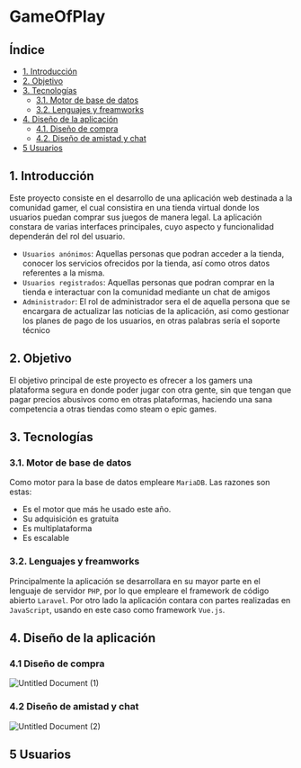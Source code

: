 # GameOfPlay
## Índice
- [1. Introducción](#introduccion) 
- [2. Objetivo](#objetivo) 
- [3. Tecnologías](#tecnologías)
  - [3.1. Motor de base de datos](#base_datos)
  - [3.2. Lenguajes y freamworks](#lenguajes)
- [4. Diseño de la aplicación](#diseño)
  - [4.1. Diseño de compra](#dc)
  - [4.2. Diseño de amistad y chat](#dac)
 - [5 Usuarios](#usu)        
<a name="introduccion"></a>						     		
## 1. Introducción 	
Este proyecto consiste en el desarrollo de una aplicación web destinada a la comunidad gamer, el cual consistira en una tienda virtual donde los usuarios puedan comprar sus juegos de manera legal. La aplicación constara de varias interfaces principales, cuyo aspecto y funcionalidad dependerán del rol del usuario. 

- `Usuarios anónimos`: Aquellas personas que podran acceder a la tienda, conocer los servicios ofrecidos por la tienda, así como otros datos referentes a la misma.
- `Usuarios registrados`: Aquellas personas que podran comprar en la tienda e interactuar con la comunidad mediante un chat de amigos
- `Administrador`: El rol de administrador sera el de aquella persona que se encargara de actualizar las noticias de la aplicación, asi como gestionar los planes de pago de los usuarios, en otras palabras sería el soporte técnico

<a name="objetivo"></a>						     		
## 2. Objetivo 
El objetivo principal de este proyecto es ofrecer a los gamers una plataforma segura en donde poder jugar con otra gente, sin que tengan que pagar precios abusivos como en otras plataformas, haciendo una sana competencia a otras tiendas como steam o epic games.

<a name="tecnologías"></a>			
## 3. Tecnologías 
<a name="base_datos"></a>
### 3.1. Motor de base de datos
Como motor para la base de datos empleare `MariaDB`. Las razones son estas:
- Es el motor que más he usado este año.
- Su adquisición es gratuita
- Es multiplataforma
- Es escalable
<a name="lenguajes"></a>
### 3.2. Lenguajes y freamworks
Principalmente la aplicación se desarrollara en su mayor parte en el lenguaje de servidor `PHP`, por lo que empleare el framework de código abierto `Laravel`. Por otro lado la aplicación contara con partes realizadas en `JavaScript`, usando en este caso como framework `Vue.js`.
<a name="diseño"></a>
## 4. Diseño de la aplicación
<a name="dc"></a>
### 4.1 Diseño de compra
![Untitled Document (1)](https://user-images.githubusercontent.com/56919754/113032770-80f83380-9190-11eb-9e4a-6b12e8544e54.png)

<a name="dac"></a>
### 4.2 Diseño de amistad y chat
![Untitled Document (2)](https://user-images.githubusercontent.com/56919754/113034088-003a3700-9192-11eb-8917-0b89be3787e8.png)

<a name="usu"></a>
## 5 Usuarios



